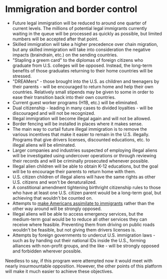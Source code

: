 # Immigration and border control

- Future legal immigration will be reduced to around one quarter of current levels. The millions of potential legal immigrants currently waiting in the queue will be processed as quickly as possible, but limited numbers will be accepted after that point.
- Skilled immigration will take a higher precedence over chain migration, but any skilled immigration will take into consideration the negative impacts (braindrain, etc.) on the sending countries.
- "Stapling a greem card" to the diplomas of foreign citizens who graduate from U.S. colleges will be opposed. Instead, the long-term benefits of those graduates returning to their home countries will be stressed.
- "DREAMers" - those brought into the U.S. as children and teenagers by their parents - will be encouraged to return home and help their own countries. Relatively small stipends may be given to some in order to ease their transition back into their own countries.
- Current guest worker programs (H1B, etc.) will be eliminated.
- Dual citizenship - leading in many cases to divided loyalties - will be discouraged and will not be recognized.
- Illegal immigration will become illegal again and will not be allowed.
- Border fencing will be installed in places where it makes sense.
- The main way to curtail future illegal immigration is to remove the various incentives that make it easier to remain in the U.S. illegally. Programs that give drivers licenses, discounted educations, etc. to illegal aliens will be eliminated.
- Larger companies and industries suspected of employing illegal aliens will be investigated using undercover operations or through reviewing their records and will be criminally prosecuted whenever possible.
- Illegal alien children will be able to obtain K-12 educations, but the goal will be to encourage their parents to return home with them.
- U.S. citizen children of illegal aliens will have the same rights as other U.S. citizens and won't be denaturalized.
- A constitional amendment tightening birthright citizenship rules to those who have at least one U.S. citizen parent would be a long-term goal, but achieving that wouldn't be counted on.
- Attempts to [make Americans assimilate to immigrants](http://24ahead.com/blog/archives/007811.html) rather than the other way around will be strongly opposed.
- Illegal aliens will be able to access emergency services, but the medium-term goal would be to reduce all other services they can receive where feasible. Preventing them from driving on public roads wouldn't be feasible, but not giving them drivers licenses is.
- Attempts by foreign governments to undercut U.S. immigration laws - such as by handing out their national IDs inside the U.S., forming alliances with non-profit groups, and the like - will be strongly opposed and forbidden wherever possible.

Needless to say, if this program were attempted now it would meet with nearly insurmountable opposition. However, the other points of this platform will make it much easier to achieve these objectives.
